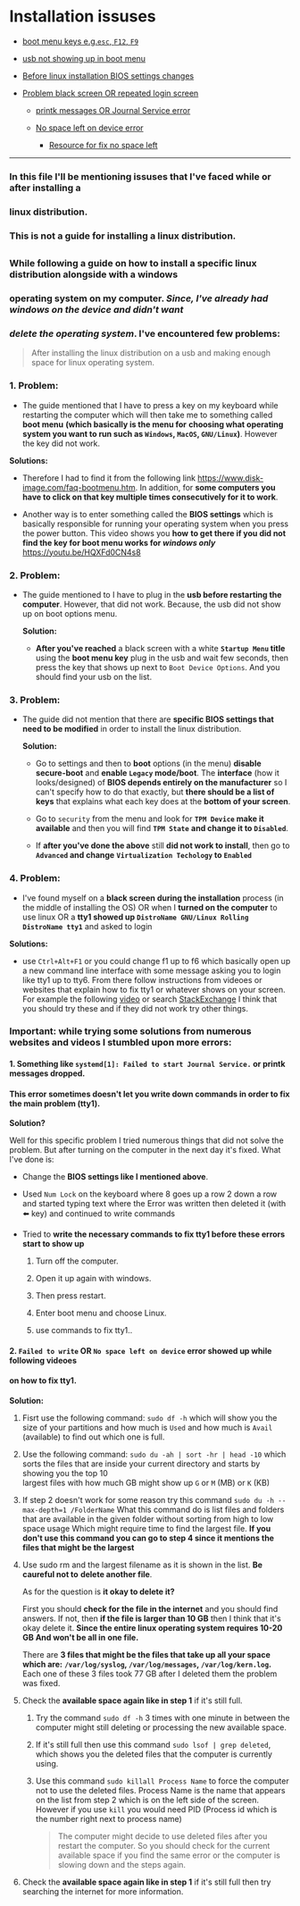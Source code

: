 # Installation issuses

- [boot menu keys e.g.`esc`, `F12`, `F9`](https://github.com/unkatoi/LinuxLearning/blob/LinuxFolder/Linux/InstallationIssues.md#1-problem)

- [usb not showing up in boot menu](https://github.com/unkatoi/LinuxLearning/blob/LinuxFolder/Linux/InstallationIssues.md#2-problem)

- [Before linux installation BIOS settings changes](https://github.com/unkatoi/LinuxLearning/blob/LinuxFolder/Linux/InstallationIssues.md#3-problem)

- [Problem black screen OR repeated login screen](https://github.com/unkatoi/LinuxLearning/blob/LinuxFolder/Linux/InstallationIssues.md#4-problem)

   - [printk messages OR Journal Service error](https://github.com/unkatoi/LinuxLearning/blob/LinuxFolder/Linux/InstallationIssues.md#1-something-like-systemd1-failed-to-start-journal-service-or-printk-messages-dropped)

   - [No space left on device error](https://github.com/unkatoi/LinuxLearning/blob/LinuxFolder/Linux/InstallationIssues.md#2-failed-to-write-or-no-space-left-on-device-error-showed-up-while-following-videoes)

      - [Resource for fix no space left](https://www.maketecheasier.com/fix-linux-no-space-left-on-device-error/)

---


### In this file I'll be mentioning issuses that I've faced while or after installing a 
### linux distribution. 

### **This is not a guide for installing a linux distribution**.

## 

### While following a guide on how to install a specific linux distribution alongside with a windows 
### operating system on my computer. *Since, I've already had windows on the  device and didn't want* 
### *delete the operating system*. I've **encountered few problems**:

> After installing the linux distribution on a usb and making enough space for linux operating system.


### **1. Problem:**

-  The guide mentioned that I have to press a key on my keyboard while restarting the computer
  which will then take me to something called **boot menu** **(which basically is the menu for**
  **choosing what operating system you want to run such as `Windows`, `MacOS`, `GNU/Linux`)**.
  However the key did not work. 
  
  **Solutions:** 

  - Therefore I had to find it from the following link <https://www.disk-image.com/faq-bootmenu.htm>. 
    In addition, for **some computers you have to click on that key multiple times consecutively for it to work**.

  - Another way is to enter something called the **BIOS settings** which is basically responsible
    for running your operating system when you press the power button. This video shows you **how**
    **to get there if you did not find the key for boot menu works for _windows only_** <https://youtu.be/HQXFd0CN4s8>


### **2. Problem:**

- The guide mentioned to I have to plug in the **usb before restarting the computer**. However, 
  that did not work. Because, the usb did not show up on boot options menu.

  **Solution:**

  - **After you've reached** a black screen with a white **`Startup Menu` title** using the **boot menu key** 
    plug in the usb and wait few seconds, then press the key that shows up next to `Boot Device Options`. 
    And you should find your usb on the list.
    

### **3. Problem:** 

- The guide did not mention that there are **specific BIOS settings that need to be modified** in order
  to install the linux distribution.

  **Solution:**

  - Go to settings and then to **boot** options (in the menu) **disable secure-boot** and **enable `Legacy` mode/boot**. 
    The **interface** (how it looks/designed) of **BIOS depends entirely on the manufacturer** so I can't specify how
    to do that exactly, but **there should be a list of keys** that explains what each key does at the **bottom of your screen**.

  - Go to `security` from the menu and look for **`TPM Device` make it available**  and then you will find **`TPM State`** 
    **and change it to `Disabled`**.

  - If **after you've done the above** still **did not work to install**, then go to **`Advanced` and change** 
   **`Virtualization Techology` to `Enabled`**


### **4. Problem:**

- I've found myself on a **black screen during the installation** process (in the middle of installing the OS) OR
  when I **turned on the computer** to use linux OR a **tty1 showed up `DistroName GNU/Linux Rolling DistroName tty1`**
  and asked to login

**Solutions:** 

- use `Ctrl+Alt+F1` or you could change f1 up to f6 which basically open up a new command line interface with some 
  message asking you to login like tty1 up to tty6. From there follow instructions from videoes or websites
  that explain how to fix tty1 or whatever shows on your screen. For example the following [video](https://youtu.be/KcB6H3U7GQQ)
  or search [StackExchange](https://superuser.com/questions/65185/when-i-start-ubuntu-it-enters-tty1-6-instead-of-my-desktop-how-do-i-get-to-de)
  I think that you should try these and if they did not work try other things.

### **Important:** while trying some solutions from numerous websites and videos I stumbled upon **more errors**:

#### 1. Something like **`systemd[1]: Failed to start Journal Service.` or printk messages dropped.** 
#### This error **sometimes doesn't let you write down commands** in order to fix the main problem (tty1).

**Solution?** 

Well for this specific problem I tried numerous things that did not solve the problem. But after turning on
the computer in the next day it's fixed. What I've done is:
    
- Change the **BIOS settings like I mentioned above**.

- Used `Num Lock` on the keyboard where 8 goes up a row 2 down a row and started typing text where the Error was
  written then deleted it (with :arrow_left: key) and continued to write commands

- Tried to **write the necessary commands to fix tty1 before these errors start to show up**
 
   1. Turn off the computer.
      
   2. Open it up again with windows.
      
   3. Then press restart.

   4. Enter boot menu and choose Linux.

   5. use commands to fix tty1..

#### 2. `Failed to write` OR `No space left on device` error showed up while following videoes
#### on how to fix tty1.

**Solution:**

1. Fisrt use the following command: `sudo df -h` which will show you the size of your
   partitions and how much is `Used` and how much is `Avail` (available) to find out 
   which one is full.

2. Use the following command: `sudo du -ah | sort -hr | head -10` which sorts the files 
   that are inside your current directory and starts by showing you the top 10  
   largest files with how much GB might show up `G` or `M` (MB) or `K` (KB)

3. If step 2 doesn't work for some reason try this command `sudo du -h --max-depth=1 /FolderName` 
   What this command do is list files and folders that are available in the given folder without 
   sorting from high to low space usage Which might require time to find the largest file.
   **If you don't use this command you can go to step 4 since it mentions the files that might**
   **be the largest**

4. Use sudo rm and the largest filename as it is shown in the list. **Be caureful not to** 
   **delete another file**. 
           
   As for the question is **it okay to delete it?**

   First you should **check for the file in the internet** and you should find answers.
   If not, then **if the file is larger than 10 GB** then I think that it's okay delete
   it. **Since the entire linux operating system requires 10-20 GB And won't be all in**
   **one file.** 

   There are **3 files that might be the files that take up all your space which are:**
   **`/var/log/syslog`, `/var/log/messages`, `/var/log/kern.log`.**
   Each one of these 3 files took 77 GB after I deleted them the problem was fixed.

5. Check the **available space again like in step 1** if it's still full.
           
   1. Try the command `sudo df -h` 3 times  with one minute in between the computer
      might still deleting or processing the new available space.
           
   2. If it's still full then use this command `sudo lsof | grep deleted`, which 
      shows you the deleted files that the computer is currently using.
           
   3. Use this command `sudo killall Process Name` to force the computer not to 
      use the deleted files. Process Name is the name that appears on the list 
      from step 2 which is on the left side of the screen. However if you use 
      `kill` you would need PID (Process id which is the number right next to 
      process name)
              
      > The computer might decide to use deleted files after
      > you restart the computer. So you should check for the current available space
      > if you find the same error or the computer is slowing down and the steps again.

6. Check the **available space again like in step 1** if it's still full then try searching 
   the internet for more information.


    



